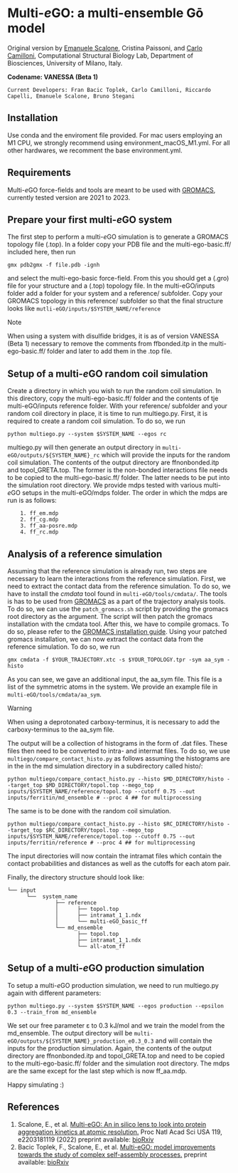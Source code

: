 # Multi-*e*GO: a multi-ensemble Gō model
Original version by [Emanuele Scalone](https://github.com/emalacs), Cristina Paissoni, and [Carlo Camilloni](https://github.com/carlocamilloni), Computational Structural Biology Lab, Department of Biosciences, University of Milano, Italy.

**Codename: VANESSA (Beta 1)**

    Current Developers: Fran Bacic Toplek, Carlo Camilloni, Riccardo Capelli, Emanuele Scalone, Bruno Stegani

## Installation
Use conda and the enviroment file provided. For mac users employing an M1 CPU, we strongly recommend using environment_macOS_M1.yml.
For all other hardwares, we recomment the base environment.yml.

## Requirements
Multi-*e*GO force-fields and tools are meant to be used with [GROMACS](https://www.gromacs.org), currently tested version are 2021 to 2023.

## Prepare your first multi-*e*GO system
The first step to perform a multi-*e*GO simulation is to generate a GROMACS topology file (.top). 
In a folder copy your PDB file and the multi-ego-basic.ff/ included here, then run 
```
gmx pdb2gmx -f file.pdb -ignh
```
and select the multi-ego-basic force-field. From this you should get a (.gro) file for your structure and a (.top) topology file. In the multi-eGO/inputs folder add a folder for your system and a reference/ subfolder. Copy your GROMACS topology in this reference/ subfolder so that the final structure looks like ```mutli-eGO/inputs/$SYSTEM_NAME/reference```

> [!NOTE]
> When using a system with disulfide bridges, it is as of version VANESSA (Beta 1) necessary to remove the comments from ffbonded.itp in the multi-ego-basic.ff/ folder and later to add them in the .top file.

## Setup of a multi-*e*GO random coil simulation
Create a directory in which you wish to run the random coil simulation. In this directory, copy the multi-ego-basic.ff/ folder and the contents of tje multi-eGO/inputs reference folder. With your reference/ subfolder and your random coil directory in place, it is time to run multiego.py. First, it is required to create a random coil simulation. To do so, we run
```
python multiego.py --system $SYSTEM_NAME --egos rc
```
multiego.py will then generate an output directory in ```multi-eGO/outputs/${SYSTEM_NAME}_rc``` which will provide the inputs for the random coil simulation.
The contents of the output directory are ffnonbonded.itp and topol_GRETA.top. The former is the non-bonded interactions file needs to be copied to the multi-ego-basic.ff/ folder. The latter needs to be put into the simulation root directory. We provide mdps tested with various multi-*e*GO setups in the multi-eGO/mdps folder. The order in which the mdps are run is as follows:

```
    1. ff_em.mdp
    2. ff_cg.mdp
    3. ff_aa-posre.mdp
    4. ff_rc.mdp
```

## Analysis of a reference simulation
Assuming that the reference simulation is already run, two steps are necessary to learn the interactions from the reference simulation. First, we need to extract the contact data from the reference simulation. To do so, we have to install the *cmdata* tool found in ```multi-eGO/tools/cmdata/```. The tools is has to be used from [GROMACS](https://www.gromacs.org) as a part of the trajectory analysis tools. To do so, we can use the ```patch_gromacs.sh``` script by providing the gromacs root directory as the argument. The script will then patch the gromacs installation with the cmdata tool. After this, we have to compile gromacs. To do so, please refer to the [GROMACS installation guide](https://manual.gromacs.org/documentation/current/install-guide/index.html).
Using your patched gromacs installation, we can now extract the contact data from the reference simulation. To do so, we run
```
gmx cmdata -f $YOUR_TRAJECTORY.xtc -s $YOUR_TOPOLOGY.tpr -sym aa_sym -histo
```
As you can see, we gave an additional input, the aa_sym file. This file is a list of the symmetric atoms in the system. We provide an example file in ```multi-eGO/tools/cmdata/aa_sym```. 
> [!WARNING]
> When using a deprotonated carboxy-terminus, it is necessary to add the carboxy-terminus to the aa_sym file. 

The output will be a collection of histograms in the form of .dat files. These files then need to be converted to intra- and intermat files. To do so, we use ```multiego/compare_contact_histo.py``` as follows assuming the histograms are in the in the md simulation directory in a subdirectory called histo/:
```
python multiego/compare_contact_histo.py --histo $MD_DIRECTORY/histo --target_top $MD_DIRECTORY/topol.top --mego_top inputs/$SYSTEM_NAME/reference/topol.top --cutoff 0.75 --out inputs/ferritin/md_ensemble # --proc 4 ## for multiprocessing
```
The same is to be done with the random coil simulation.
```
python multiego/compare_contact_histo.py --histo $RC_DIRECTORY/histo --target_top $RC_DIRECTORY/topol.top --mego_top inputs/$SYSTEM_NAME/reference/topol.top --cutoff 0.75 --out inputs/ferritin/reference # --proc 4 ## for multiprocessing
```
The input directories will now contain the intramat files which contain the contact probabilities and distances as well as the cutoffs for each atom pair.

Finally, the directory structure should look like:

```
└── input
      └──  system_name
               ├── reference
               │      ├── topol.top
               │      ├── intramat_1_1.ndx
               │      └── multi-eGO_basic_ff
               └── md_ensemble
                      ├── topol.top
                      ├── intramat_1_1.ndx
                      └── all-atom_ff
```

## Setup of a multi-*e*GO production simulation 
To setup a multi-*e*GO production simulation, we need to run multiego.py again with different parameters:
```
python multiego.py --system $SYSTEM_NAME --egos production --epsilon 0.3 --train_from md_ensemble
```
We set our free parameter &#949; to 0.3 kJ/mol and we train the model from the md_ensemble. The output directory will be ```multi-eGO/outputs/${SYSTEM_NAME}_production_e0.3_0.3``` and will contain the inputs for the production simulation. Again, the contents of the output directory are ffnonbonded.itp and topol_GRETA.top and need to be copied to the multi-ego-basic.ff/ folder and the simulation root directory. The mdps are the same except for the last step which is now ff_aa.mdp.

Happy simulating :)

## References
1. Scalone, E., et al. [Multi-eGO: An in silico lens to look into protein aggregation kinetics at atomic resolution.](https://www.pnas.org/doi/10.1073/pnas.2203181119) Proc Natl Acad Sci USA 119, e2203181119 (2022) preprint available: [bioRxiv](https://www.biorxiv.org/content/10.1101/2022.02.18.481033v2)
2. Bacic Toplek, F., Scalone, E., et al. [Multi-eGO: model improvements towards the study of complex self-assembly processes.]() preprint available: [bioRxiv]()

